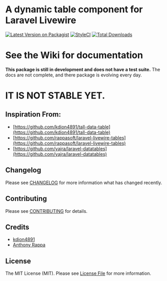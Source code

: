 # A dynamic table component for Laravel Livewire

[![Latest Version on Packagist](https://img.shields.io/packagist/v/tanthammar/tall-data-table.svg?style=flat-square)](https://packagist.org/packages/tanthammar/tall-data-table)
[![StyleCI](https://styleci.io/repos/250246992/shield?style=plastic)](https://github.styleci.io/repos/250246992)
[![Total Downloads](https://img.shields.io/packagist/dt/tanthammar/tall-data-table.svg?style=flat-square)](https://packagist.org/packages/tanthammar/tall-data-table)

# See the Wiki for documentation
**This package is still in development and does not have a test suite.**
The docs are not complete, and there package is evolving every day. 

# IT IS NOT STABLE YET.


## Inspiration From:

- [https://github.com/kdion4891/tall-data-table](https://github.com/kdion4891/tall-data-table)
- [https://github.com/rappasoft/laravel-livewire-tables](https://github.com/rappasoft/laravel-livewire-tables)
- [https://github.com/yajra/laravel-datatables](https://github.com/yajra/laravel-datatables)

## Changelog

Please see [CHANGELOG](CHANGELOG.md) for more information what has changed recently.

## Contributing

Please see [CONTRIBUTING](CONTRIBUTING.md) for details.


## Credits

- [kdion4891](https://github.com/kdion4891)
- [Anthony Rappa](https://github.com/rappasoft)

## License

The MIT License (MIT). Please see [License File](LICENSE.md) for more information.
